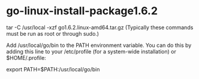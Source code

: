 # go-linux-install-package1.6.2
tar -C /usr/local -xzf go1.6.2.linux-amd64.tar.gz
(Typically these commands must be run as root or through sudo.)

Add /usr/local/go/bin to the PATH environment variable. You can do this by adding this line to your /etc/profile (for a system-wide installation) or $HOME/.profile:

export PATH=$PATH:/usr/local/go/bin
